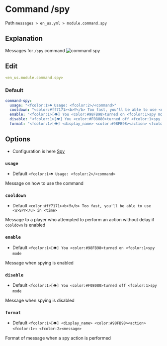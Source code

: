 # Command /spy
Path `messages > en_us.yml > module.command.spy`

## Explanation
Messages for `/spy` command
![command spy](/commandspy.gif)

## Edit
```yaml
<en_us.module.command.spy>
```

### Default
```yaml
command-spy:
  usage: "<fcolor:1>⚑ Usage: <fcolor:2>/<command>"
  cooldown: "<color:#ff7171><b>⁉</b> Too fast, you'll be able to use <u>SPY</u> in <time>"
  enable: "<fcolor:1>[👁] You <color:#98FB98>turned on <fcolor:1>spy mode"
  disable: "<fcolor:1>[👁] You <color:#F08080>turned off <fcolor:1>spy mode"
  format: "<fcolor:1>[👁] <display_name> <color:#98FB98><action> <fcolor:1>→ <fcolor:2><message>"
```

## Options

- Configuration is here [Spy](/en/config/module/command/command-spy/)

### `usage`
- Default `<fcolor:1>⚑ Usage: <fcolor:2>/<command>`

Message on how to use the command

### `cooldown`
- Default `<color:#ff7171><b>⁉</b> Too fast, you'll be able to use <u>SPY</u> in <time>`

Message to a player who attempted to perform an action without delay if `cooldown` is enabled

### `enable`
- Default `<fcolor:1>[👁] You <color:#98FB98>turned on <fcolor:1>spy mode`

Message when spying is enabled

### `disable`
- Default `<fcolor:1>[👁] You <color:#F08080>turned off <fcolor:1>spy mode`

Message when spying is disabled

### `format`
- Default `<fcolor:1>[👁] <display_name> <color:#98FB98><action> <fcolor:1>→ <fcolor:2><message>`

Format of message when a spy action is performed

